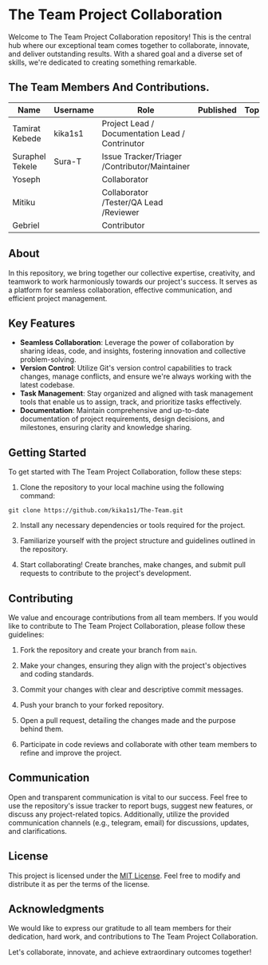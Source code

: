 # The Team Project Collaboration

Welcome to The Team Project Collaboration repository! This is the central hub where our exceptional team comes together to collaborate, innovate, and deliver outstanding results. With a shared goal and a diverse set of skills, we're dedicated to creating something remarkable.

## The Team Members And Contributions.

| Name            | Username | Role                                            | Published | Topic |
| --------------- | -------- | ----------------------------------------------- | --------- | ----- |
| Tamirat Kebede  | kika1s1  | Project Lead / Documentation Lead / Contrinutor |           |       |
| Suraphel Tekele | Sura-T   | Issue Tracker/Triager /Contributor/Maintainer   |           |       |
| Yoseph          |          | Collaborator                                    |           |       |
| Mitiku          |          | Collaborator /Tester/QA Lead /Reviewer          |           |       |
| Gebriel         |          | Contributor                                     |           |       |

## About

In this repository, we bring together our collective expertise, creativity, and teamwork to work harmoniously towards our project's success. It serves as a platform for seamless collaboration, effective communication, and efficient project management.

## Key Features

- **Seamless Collaboration**: Leverage the power of collaboration by sharing ideas, code, and insights, fostering innovation and collective problem-solving.
- **Version Control**: Utilize Git's version control capabilities to track changes, manage conflicts, and ensure we're always working with the latest codebase.
- **Task Management**: Stay organized and aligned with task management tools that enable us to assign, track, and prioritize tasks effectively.
- **Documentation**: Maintain comprehensive and up-to-date documentation of project requirements, design decisions, and milestones, ensuring clarity and knowledge sharing.

## Getting Started

To get started with The Team Project Collaboration, follow these steps:

1. Clone the repository to your local machine using the following command:<br>

```
git clone https://github.com/kika1s1/The-Team.git
```

2. Install any necessary dependencies or tools required for the project.

3. Familiarize yourself with the project structure and guidelines outlined in the repository.

4. Start collaborating! Create branches, make changes, and submit pull requests to contribute to the project's development.

## Contributing

We value and encourage contributions from all team members. If you would like to contribute to The Team Project Collaboration, please follow these guidelines:

1. Fork the repository and create your branch from `main`.

2. Make your changes, ensuring they align with the project's objectives and coding standards.

3. Commit your changes with clear and descriptive commit messages.

4. Push your branch to your forked repository.

5. Open a pull request, detailing the changes made and the purpose behind them.

6. Participate in code reviews and collaborate with other team members to refine and improve the project.

## Communication

Open and transparent communication is vital to our success. Feel free to use the repository's issue tracker to report bugs, suggest new features, or discuss any project-related topics. Additionally, utilize the provided communication channels (e.g., telegram, email) for discussions, updates, and clarifications.

## License

This project is licensed under the [MIT License](LICENSE). Feel free to modify and distribute it as per the terms of the license.

## Acknowledgments

We would like to express our gratitude to all team members for their dedication, hard work, and contributions to The Team Project Collaboration.

Let's collaborate, innovate, and achieve extraordinary outcomes together!
